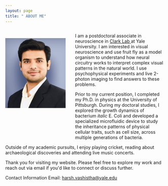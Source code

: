 ```yaml
---
layout: page
title: " ABOUT ME"
---
```

<div style="overflow:auto;">
<img src="Picture.jpeg" alt="Alt text" style="float:left;margin-top:30px; margin-right:10px;width:190px; height:220px;"/>   
<p style="margin-left:220px;"> I am a postdoctoral associate in neuroscience in <a href="https://clarklab.yale.edu/"> Clark Lab </a> at Yale University. I am interested in visual neuroscience and use fruit fly as a model organism to understand how neural circuitry works to interpret complex visual patterns in the natural world. I use psychophysical experiments and live 2-photon imaging to find answers to these problems.
  <p style="margin-left:220px;"> Prior to my current position, I completed my Ph.D. in physics at the University of Pittsburgh. During my doctoral studies, I explored the growth dynamics of bacterium <em>italic</em> E. Coli and developed a specialized microfluidic device to study the inheritance patterns of physical cellular traits, such as cell size, across multiple generations of bacteria.
</p>
<p> Outside of my academic pursuits, I enjoy playing cricket, reading about archaeological discoveries and attending live music concerts. </p>
<p>Thank you for visiting my website. Please feel free to explore my work and reach out via email if you'd like to connect or discuss further.</p>


Contact Information
Email: harsh.vashistha@yale.edu 

